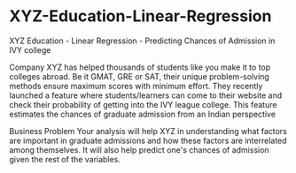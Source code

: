 # XYZ-Education-Linear-Regression
XYZ Education - Linear Regression - Predicting Chances of Admission in IVY college

Company XYZ has helped thousands of students like you make it to top colleges abroad. Be it GMAT, GRE or SAT, their unique problem-solving methods ensure maximum scores with minimum effort. They recently launched a feature where students/learners can come to their website and check their probability of getting into the IVY league college. This feature estimates the chances of graduate admission from an Indian perspective

Business Problem
Your analysis will help XYZ in understanding what factors are important in graduate admissions and how these factors are interrelated among themselves. It will also help predict one's chances of admission given the rest of the variables.
